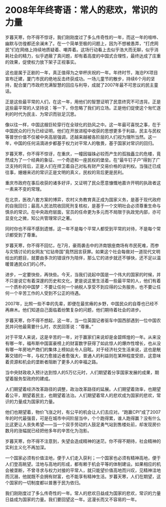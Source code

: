 # 2008年年终寄语：常人的悲欢，常识的力量

岁暮天寒，你不得不惊讶，我们刚刚度过了多么传奇性的一年，而这一年的喧哗、幽默与彷徨都还余澜未了。在一个简单至极的问题上，因为不想被愚弄，“打虎网民”们在网络上持续地质疑着、嘲弄着。这场行动看上去似乎浩大而无聊，似乎消耗社会的精力，似乎遮蔽了真问题，却有着高度的中国式合理性，最终达成了庄重的效果，促使权力放下架子正视事实。

这也是属于正剧的一年，真正值得为之举杯庆祝的一年。年终时节，海沧PX项目宣布迁建，厦门市民的绝地反击终获成功。一场儿童节的散步，持续6个月的坚持，配合厦门市政府充满智慧的回应与利导，成就了2007年最不可思议的民主童话。

正是这些最平常的人们，在这一年，用他们的智慧证明了民意终究不可违背。正是这些最平常的人坚持说：等一下，你忽略了我们的立场。正是他们促使这个匆忙逐利的时代为民主、为常识而驻足沉思。

像以往一样，中国这艘巨轮穿行在全球化的劲风之中。这一年最可喜悦之事，在于中国民众的行为已经证明，他们在开放进程中收获的思想更多于利益，民主与民权等普世价值不仅被中央高层强调，还越来越被各阶层的人们视为理所当然。这一年，中国的任何涓滴进步都基于权力对平常人的敬畏，基于国家对常识的回归。

岁暮天寒，你不得不惊讶，在重庆，一幢因锱铢必较而产生的孤独矗立的危楼，竟然成为了一个经典的象征、一个奇迹和一座民权的堡垒。在“最牛钉子户”得到了广泛支持的背后，正是人们在捍卫着自己对私有财产交易价格的谈判权。当强迁已成往事，姗姗来迟的常识正是文明的真义，民权的背后更是民利。

重庆市政府在事后收获的诸多好评，又证明了民众愿意慷慨地嘉许开明的执政者这一素来不变的常理。

在北京，医改八套方案的博弈，农村义务教育真正成为国家义务，是基于现代政府的自我回归；最高人民法院收回死刑复核权，是基于一个文明社会必须尊重生命与慎杀的常识。在中央政府层面，官员的任命更为多元而不局限于执政党内部，亦可显变化之微，知公共管理常识之著。

同时你也不得不感到遗憾，这一年不是每个平常人都受到平常的对待，不是每个常识都受到了尊重。

岁暮天寒，你不得不回忆，在7月，豪雨袭击中的济南银座商场有市民死难，而参与灾情讨论的女网友“红钻帝国”竟然因言获罪。如果这个社会每做对一道现代文明给出的题目，就要由多次的错误作为陪伴，那么它的进步就还不够快，还不足以温暖普通民众们的心怀。

进步，一定要快些，再快些。今天，当我们说起中国是一个伟大的国家的时候，并不只是说它有着深邃的历史和文化，更是说这里生活着一些最平常的人，他们有着一个质朴的中国梦：不要让任何一个纳税人享受不到应得的公务服务，也不要让任何一个辛苦工作的人受到不公正的待遇。

2007年，比照一些不幸的先辈，即便在最贫瘠的乡野，中国民众的自尊也已经不再麻木。他们知道自己面临着纷繁复杂的问题，他们期待着社会的进步。

岁暮天寒，你不得不想起，这一年，当一位英国记者驱车中国西部遇到一位中国农民并问他最需要什么时，农民回答说：“尊重。”

对于平常人来说，这是辛苦的一年，对于赢家们来说却是金碧辉煌的一年。从来没有哪一年，福布斯中国富豪榜上的财富数字获得了如此惊人的爆炸性增长，也从没有哪一年房地产商们的集体上榜如此令人目眩。对于经济社交生活来说，这也是觥筹交错的一年，与权力愈接近者愈强大，普通人的利益则在某种程度受损，这意味着资源和机会的垄断者阻断了更多人的幸福之路。

当中央财政收入预计达到惊人的5万亿元时，人们期望着分享国家发展的成果，期望着服务型政府的建成。

人们期望着经济改革路径的调整，政治改革路径的延展。人们期望着效率，也期望着公平，期望着民主，也期望着法治。人们期望着常人的悲欢成为国家的悲欢，常识的力量成为国家的力量。

他们也期望着，物价飞涨之时，有公平的机会让人们去应对。“跑赢CPI”成了2007年的时代最强音，可是在城市中间阶层当中，个个跑得累，谁人跑得赢？没有什么比这更让人丧失希望——当一个双手劳动的人鼓足勇气站到售楼处前，却发现房价数月的涨幅就已经把他多年的辛苦化为泡影。

岁暮天寒，你不得不注意到，失望会造成精神的迷茫。你不得不期待，社会精神的实利主义化不再加深。

一个国家必须有价值洼地，便于人们走入获利；一个国家也必须有精神高地，便于人们登高眺望。洼地与高地的形成，都有赖于机会平等的体制建设。如果相应的机会被垄断，不曾寻求与权力对接的平常人，就只能望价值高地而兴叹，见精神洼地而沉溺，他就既不会拥有财富，也不能享有精神生活。岁暮天寒，人们在期望，这个国家的一切制度都以普惠于民为依归。

我们刚刚度过了多么传奇性的一年。常人的悲欢日益成为国家的悲欢，常识的力量日益成为国家的力量。我们要回望这一年。这漫长而又不容易的一年。

